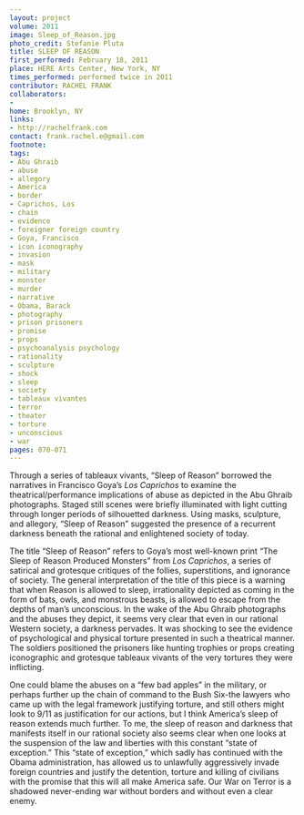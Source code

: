 ```yaml
---
layout: project
volume: 2011
image: Sleep_of_Reason.jpg
photo_credit: Stefanie Pluta
title: SLEEP OF REASON
first_performed: February 18, 2011
place: HERE Arts Center, New York, NY
times_performed: performed twice in 2011
contributor: RACHEL FRANK
collaborators:
-
home: Brooklyn, NY
links:
- http://rachelfrank.com
contact: frank.rachel.e@gmail.com
footnote:
tags:
- Abu Ghraib
- abuse
- allegory
- America
- border
- Caprichos, Los
- chain
- evidence
- foreigner foreign country
- Goya, Francisco
- icon iconography
- invasion
- mask
- military
- monster
- murder
- narrative
- Obama, Barack
- photography
- prison prisoners
- promise
- props
- psychoanalysis psychology
- rationality
- sculpture
- shock
- sleep
- society
- tableaux vivantes
- terror
- theater
- torture
- unconscious
- war
pages: 070-071
---
```


Through a series of tableaux vivants, “Sleep of Reason” borrowed the narratives in Francisco Goya’s _Los Caprichos_ to examine the theatrical/performance implications of abuse as depicted in the Abu Ghraib photographs. Staged still scenes were briefly illuminated with light cutting through longer periods of silhouetted darkness. Using masks, sculpture, and allegory, “Sleep of Reason” suggested the presence of a recurrent darkness beneath the rational and enlightened society of today.

The title “Sleep of Reason” refers to Goya’s most well-known print “The Sleep of Reason Produced Monsters” from _Los Caprichos_, a series of satirical and grotesque critiques of the follies, superstitions, and ignorance of society. The general interpretation of the title of this piece is a warning that when Reason is allowed to sleep, irrationality depicted as coming in the form of bats, owls, and monstrous beasts, is allowed to escape from the depths of man’s unconscious. In the wake of the Abu Ghraib photographs and the abuses they depict, it seems very clear that even in our rational Western society, a darkness pervades. It was shocking to see the evidence of psychological and physical torture presented in such a theatrical manner. The soldiers positioned the prisoners like hunting trophies or props creating iconographic and grotesque tableaux vivants of the very tortures they were inflicting.

One could blame the abuses on a “few bad apples” in the military, or perhaps further up the chain of command to the Bush Six-the lawyers who came up with the legal framework justifying torture, and still others might look to 9/11 as justification for our actions, but I think America’s sleep of reason extends much further. To me, the sleep of reason and darkness that manifests itself in our rational society also seems clear when one looks at the suspension of the law and liberties with this constant “state of exception.” This “state of exception,” which sadly has continued with the Obama administration, has allowed us to unlawfully aggressively invade foreign countries and justify the detention, torture and killing of civilians with the promise that this will all make America safe. Our War on Terror is a shadowed never-ending war without borders and without even a clear enemy.
